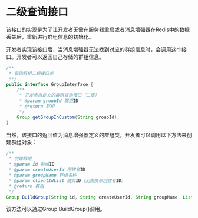 # 二级查询接口

该接口的实现是为了让开发者无需在服务器重启或者消息增强器在Redis中的数据丢失后，重新进行群组信息的初始化。

开发者实现该接口后，当消息增强器无法找到对应的群组信息时，会调用这个接口。开发者可以返回自己存储的群组信息。

```java
/**
 * 查询群组二级接口类
 **/
public interface GroupInterface {
    /**
     * 开发者自定义的群组查询接口（二级）
     * @param groupId 群组ID
     * @return 群组
     */
    Group getGroupInCustom(String groupId);
}
```

当然，该接口的返回值为消息增强器定义的群组类，开发者可以调用以下方法来创建群组对象：

```java
/**
 * 创建群组
 * @param id 群组ID
 * @param createUserId 创建者ID
 * @param groupName 群组名称
 * @param clientIdList 成员ID（无需携带创建者ID）
 * @return 群组
 */
Group BuildGroup(String id, String createUserId, String groupName, List<String> clientIdList);
```

该方法可以通过Group.BuildGroup()调用。
